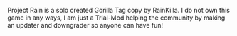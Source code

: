 Project Rain is a solo created Gorilla Tag copy by RainKilla. I do not own this game in any ways, I am just a Trial-Mod helping the community by making an updater and downgrader so anyone can have fun!
